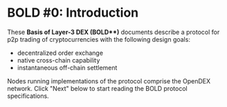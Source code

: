 # BOLD \#0: Introduction

These **Basis of Layer-3 DEX \(BOLD\**)** documents describe a protocol for p2p trading of cryptocurrencies with the following design goals:

* decentralized order exchange
* native cross-chain capability
* instantaneous off-chain settlement

Nodes running implementations of the protocol comprise the OpenDEX network. Click "Next" below to start reading the BOLD protocol specifications.
